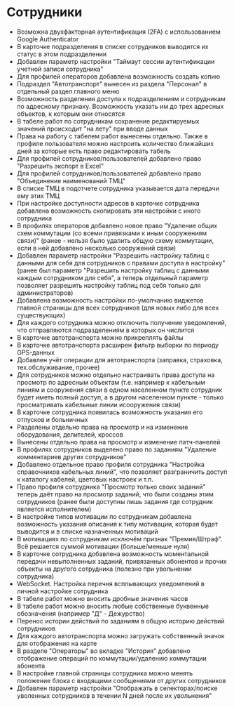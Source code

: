# Сотрудники

* Возможна двухфакторная аутентификация (2FA) с использованием Google Authenticator
* В карточке подразделения в списке сотрудников выводится их статус в этом подразделении
* Добавлен параметр настройки "Таймаут сессии аутентификации учетной записи сотрудника"
* Для профилей операторов добавлена возможность создать копию
* Подраздел "Автотранспорт" вынесен из раздела "Персонал" в отдельный раздел главного меню
* Возможность разделения доступа к подразделениям и сотрудникам по адресному признаку. Возможность указать им до трех адресных объектов, к которым они относятся
* В табеле работ по сотрудникам сохранение редактируемых значений происходит "на лету" при вводе данных
* Права на работу с табелем работ вынесены отдельно. Также в профиле пользователя можно настроить количество ближайших дней за которые есть право редактировать табель
* Для профилей сотрудников/пользователей добавлено право "Разрешить экспорт в Excel"
* Для профилей сотрудников/пользователей добавлено право "Объединение наименований ТМЦ"
* В списке ТМЦ в подотчете сотрудника указывается дата передачи ему этих ТМЦ
* При настройке доступности адресов в карточке сотрудника добавлена возможность скопировать эти настройки с иного сотрудника
* В профилях операторов добавлено новое право "Удаление общих схем коммутации (со всеми привязками к иным сооружениям связи)" (ранее - нельзя было удалить общую схему коммутации, если в ней добавлено несколько сооружений связи)
* Добавлен параметр настройки "Разрешить настройку таблиц с данными для себя для сотрудников с правами доступа в настройку" (ранее был параметр "Разрешить настройку таблиц с данными каждым сотрудником для себя", а теперь отдельный параметр позволяет разрешить настройку таблиц под себя только для администраторов)
* Добавлена возможность настройки по-умолчанию виджетов главной страницы для всех сотрудников (для новых либо для всех существующих)
* Для каждого сотрудника можно отключить получение уведомлений, что отправляются подразделениям в которых он числится
* В карточке автотранспорта можно прикреплять файлы
* В карточке автотранспорта расширен фильтр выборки по периоду GPS-данных
* Добавлен учёт операции для автотранспорта (заправка, страховка, тех.обслуживание, прочее)
* Для сотрудников можно отдельно настраивать права доступа на просмотр по адресным объектам (т.е. например к кабельным линиям и сооружения связи ​в одном населенном пункте сотрудник будет иметь полный доступ, а в другом населенном пункте - только просматривать кабельные линии и ​сооружения связи)
* В карточке сотрудника появилась возможность указания его отпусков и больничных
* Разделены отдельно права на просмотр и на изменение оборудования, делителей, кроссов
* Вынесены отдельно права на просмотр и изменение патч-панелей
* В профилях сотрудников выделено право по заданиям "Удаление комментариев других сотрудников"
* Добавлено отдельное право профиля сотрудника "Настройка справочников кабельных линий", что позволяет разграничить доступ к каталогу кабелей, цветовых настроек и т.п.
* Право профиля сотрудника "Просмотр только своих заданий" теперь даёт право на просмотр заданий, что были созданы этим сотрудников (ранее были доступны лишь задания где сотрудник является исполнителем)
* В настройке типов мотивации по сотрудникам добавлена возможность указания описания к типу мотивации, которая будет выводится и в списке назначенных мотиваций
* В мотивациях по сотрудникам исключём признак "Премия/Штраф". Всё решается суммой мотивации (больше/меньше нуля)
* В карточке сотрудника добавлена возможность моментальной передачи невыполненных заданий, привязанных абонентов и прочих объекты на другого сотрудника (полезно при увольнении сотрудника)
* WebSocket. Настройка перечня всплывающих уведомлений в личной настройке сотрудника
* В табеле работ можно вносить дробные значения часов
* В табеле работ можно вносить любые собственные буквенные обозначения (например "Д" - Дежурство)
* Перенос истории действий по заданиям в общую историю действий сотрудников
* Для каждого автотранспорта можно загружать собственный значок для отображения на карте
* В разделе "Операторы" во вкладке "История" добавлено отображение операций по коммутации/удалению коммутации абонента
* В настройке главной страницы сотрудника можно менять положение блока с входящими сообщениями от других сотрудников
* Добавлен параметр настройки "Отображать в селекторах/поиске уволенных сотрудников в течении N дней после их увольнения"
